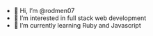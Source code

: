 - 👋 Hi, I’m @rodmen07
- 👀 I’m interested in full stack web development
- 🌱 I’m currently learning Ruby and Javascript
